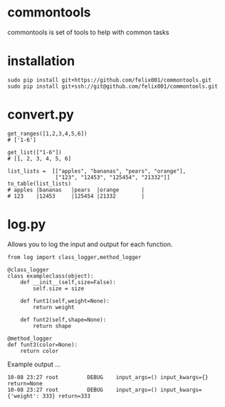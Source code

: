 # commontools
commontools is set of tools to help with common tasks

# installation

```
sudo pip install git+https://github.com/felix001/commontools.git
sudo pip install git+ssh://git@github.com/felix001/commontools.git
```

# convert.py

```
get_ranges([1,2,3,4,5,6])
# ['1-6']

get_list(["1-6"])
# [1, 2, 3, 4, 5, 6]

list_lists =  [["apples", "bananas", "pears", "orange"],
               ["123", "12453", "125454", "21332"]]
to_table(list_lists)
# apples |bananas   |pears  |orange       |
# 123    |12453     |125454 |21332        |
```

# log.py
Allows you to log the input and output for each function.

```
from log import class_logger,method_logger

@class_logger
class exampleclass(object):
    def __init__(self,size=False):
        self.size = size
        
    def funt1(self,weight=None):
        return weight
        
    def funt2(self,shape=None):
        return shape

@method_logger
def funt3(color=None):
    return color
```

Example output ... 
```
10-08 23:27 root         DEBUG    input_args=() input_kwargs={} return=None
10-08 23:27 root         DEBUG    input_args=() input_kwargs={'weight': 333} return=333
```
